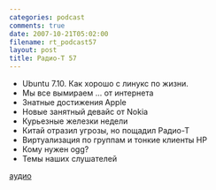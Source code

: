 ```yaml
---
categories: podcast
comments: true
date: 2007-10-21T05:02:00
filename: rt_podcast57
layout: post
title: Радио-T 57
---
```


- Ubuntu 7.10. Как хорошо с линукс по жизни.
- Мы все вымираем ... от интернета
- Знатные достижения Apple
- Новые занятный девайс от Nokia
- Курьезные железки недели
- Китай отразил угрозы, но пощадил Радио-Т
- Виртуализация по группам и тонкие клиенты HP
- Кому нужен ogg?
- Темы наших слушателей

[аудио](http://cdn.radio-t.com/rt_podcast57.mp3)
<audio src="http://cdn.radio-t.com/rt_podcast57.mp3" preload="none"></audio>

